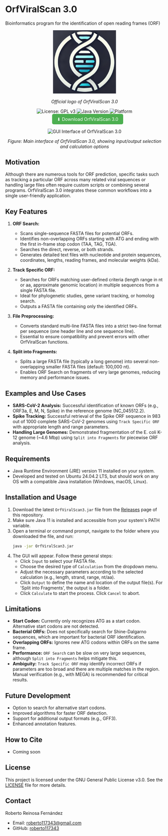 # OrfViralScan 3.0

Bioinformatics program for the identification of open reading frames (ORF)

<p align="center">
  <img src="https://raw.githubusercontent.com/roberto117343/OrfViralScan/main/OrfViralScan/src/main/java/com/RRF/OrfViralScan/Logo/Logo%20OrfViralScan.png"
       alt="OrfViralScan Logo" width="200"/>
</p>
<p align="center"><em>Official logo of OrfViralScan 3.0</em></p>

<p align="center">
  <img src="https://img.shields.io/badge/License-GPLv3-blue.svg" alt="License: GPL v3"/>
  <img src="https://img.shields.io/badge/Java-11-orange.svg" alt="Java Version"/>
  <img src="https://img.shields.io/badge/Platform-Cross--Platform-lightgrey.svg" alt="Platform"/><br>
  <a href="https://URL_TO_YOUR_JAR_FILE_HERE" style="display:inline-block; margin-left: 20px; padding: 8px 16px; background-color:#4CAF50; color:white; text-decoration:none; border-radius:5px;">
    ⬇ Download OrfViralScan 3.0
  </a>
</p>

<p align="center">
  <img src="https://raw.githubusercontent.com/roberto117343/OrfViralScan/main/OrfViralScan/src/main/java/com/RRF/OrfViralScan/Logo/OrfViralScan_GUI.png" 
       alt="GUI Interface of OrfViralScan 3.0" width="600"/>
</p>
<p align="center"><em>Figure: Main interface of OrfViralScan 3.0, showing input/output selection and calculation options</em></p>

## Motivation

Although there are numerous tools for ORF prediction, specific tasks such as tracking a particular ORF across many related viral sequences or handling large files often require custom scripts or combining several programs. OrfViralScan 3.0 integrates these common workflows into a single user-friendly application.

## Key Features

1.  **ORF Search:**
    *   Scans single-sequence FASTA files for potential ORFs.
    *   Identifies non-overlapping ORFs starting with ATG and ending with the first in-frame stop codon (TAA, TAG, TGA).
    *   Searches the direct, reverse, or both strands.
    *   Generates detailed text files with nucleotide and protein sequences, coordinates, lengths, reading frames, and molecular weights (kDa).

2.  **Track Specific ORF:**
    *   Searches for ORFs matching user-defined criteria (length range in nt or aa, approximate genomic location) in multiple sequences from a single FASTA file.
    *   Ideal for phylogenetic studies, gene variant tracking, or homolog search.
    *   Outputs a FASTA file containing only the identified ORFs.

3.  **File Preprocessing:**
    *   Converts standard multi-line FASTA files into a strict two-line format per sequence (one header line and one sequence line).
    *   Essential to ensure compatibility and prevent errors with other OrfViralScan functions.

4.  **Split into Fragments:**
    *   Splits a large FASTA file (typically a long genome) into several non-overlapping smaller FASTA files (default: 100,000 nt).
    *   Enables ORF Search on fragments of very large genomes, reducing memory and performance issues.

## Examples and Use Cases

*   **SARS-CoV-2 Analysis:** Successful identification of known ORFs (e.g., ORF3a, E, M, N, Spike) in the reference genome (NC_045512.2).
*   **Spike Tracking:** Successful retrieval of the Spike ORF sequence in 983 out of 1000 complete SARS-CoV-2 genomes using `Track Specific ORF` with appropriate length and range parameters.
*   **Handling Large Genomes:** Demonstrated fragmentation of the E. coli K-12 genome (~4.6 Mbp) using `Split into Fragments` for piecewise ORF analysis.

## Requirements

*   Java Runtime Environment (JRE) version 11 installed on your system.
*   Developed and tested on Ubuntu 24.04.2 LTS, but should work on any OS with a compatible Java installation (Windows, macOS, Linux).

## Installation and Usage

1.  Download the latest `OrfViralScan3.jar` file from the [Releases](<link_to_releases_page>) page of this repository.
2.  Make sure Java 11 is installed and accessible from your system's PATH variable.
3.  Open a terminal or command prompt, navigate to the folder where you downloaded the file, and run:
    ```bash
    java -jar OrfViralScan3.jar
    ```
4.  The GUI will appear. Follow these general steps:
    *   Click `Input` to select your FASTA file.
    *   Choose the desired type of `Calculation` from the dropdown menu.
    *   Adjust the necessary parameters according to the selected calculation (e.g., length, strand, range, nt/aa).
    *   Click `Output` to define the name and location of the output file(s). For 'Split into Fragments', the output is a folder.
    *   Click `Calculate` to start the process. Click `Cancel` to abort.

## Limitations

*   **Start Codon:** Currently only recognizes ATG as a start codon. Alternative start codons are not detected.
*   **Bacterial ORFs:** Does not specifically search for Shine-Dalgarno sequences, which are important for bacterial ORF identification.
*   **Overlapping ORFs:** Ignores new ATG codons within ORFs on the same frame.
*   **Performance:** `ORF Search` can be slow on very large sequences, although `Split into Fragments` helps mitigate this.
*   **Ambiguity:** `Track Specific ORF` may identify incorrect ORFs if parameters are too broad and there are multiple matches in the region. Manual verification (e.g., with MEGA) is recommended for critical results.

## Future Development

*   Option to search for alternative start codons.
*   Improved algorithms for faster ORF detection.
*   Support for additional output formats (e.g., GFF3).
*   Enhanced annotation features.

## How to Cite

*   Coming soon

## License

This project is licensed under the GNU General Public License v3.0. See the [LICENSE](LICENSE) file for more details.

## Contact

Roberto Reinosa Fernández  
*   Email: roberto117343@gmail.com  
*   GitHub: [roberto117343](https://github.com/roberto117343)
